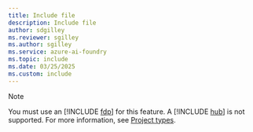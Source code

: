 ```yaml
---
title: Include file
description: Include file
author: sdgilley
ms.reviewer: sgilley
ms.author: sgilley
ms.service: azure-ai-foundry
ms.topic: include
ms.date: 03/25/2025
ms.custom: include
---
```


> [!NOTE]
> You must use an [!INCLUDE [fdp](fdp-project-name.md)] for this feature. A [!INCLUDE [hub](hub-project-name.md)] is not supported. For more information, see [Project types](../what-is-azure-ai-foundry.md#project-types).